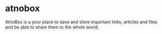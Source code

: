 # atnobox
AtnoBox is a your place to save and store important links, articles and files and be able to share them to the whole world.

